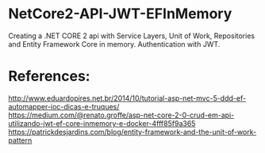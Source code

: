 # NetCore2-API-JWT-EFInMemory
Creating a .NET CORE 2 api with Service Layers, Unit of Work, Repositories and Entity Framework Core in memory. Authentication with JWT.

<h1>References:</h1>
<a href="http://www.eduardopires.net.br/2014/10/tutorial-asp-net-mvc-5-ddd-ef-automapper-ioc-dicas-e-truques/" target="_blank">http://www.eduardopires.net.br/2014/10/tutorial-asp-net-mvc-5-ddd-ef-automapper-ioc-dicas-e-truques/</a>
</br>
<a href="https://medium.com/@renato.groffe/asp-net-core-2-0-crud-em-api-utilizando-jwt-ef-core-inmemory-e-docker-4fff85f9a365" target="_blank">https://medium.com/@renato.groffe/asp-net-core-2-0-crud-em-api-utilizando-jwt-ef-core-inmemory-e-docker-4fff85f9a365</a>
</br>
<a href="https://patrickdesjardins.com/blog/entity-framework-and-the-unit-of-work-pattern" target="_blank">https://patrickdesjardins.com/blog/entity-framework-and-the-unit-of-work-pattern</a>
